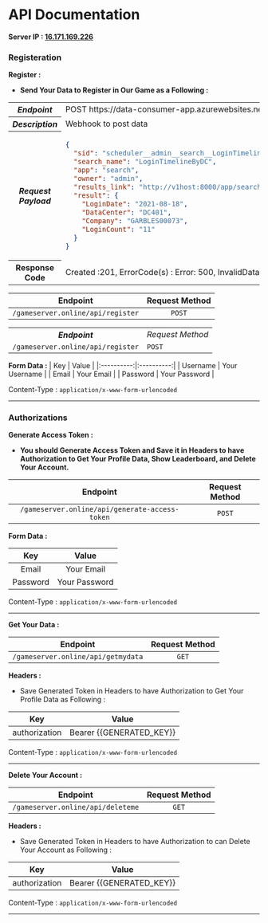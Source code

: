 
# API Documentation

**Server IP : [16.171.169.226](http://16.171.169.226)**

### Registeration

**Register :**
  * **Send Your Data to Register in Our Game as a Following :**

<table>
 <tr>
     <th><i>Endpoint</i></th>
     <td>POST https://data-consumer-app.azurewebsites.net/splunk/api/post/dacLogins</td>
 </tr>
 <tr>
     <th><i>Description</th>
     <td>Webhook to post data </td>
 </tr>
 <tr>
    <th><i>Request Payload</th>
    <td>
    
 ```json
 {
   "sid": "scheduler__admin__search__LoginTimelineB4980_1832_897",
   "search_name": "LoginTimelineByDC",
   "app": "search",
   "owner": "admin",
   "results_link": "http://v1host:8000/app/search/@go?sid=scheduler__admin__search__LoByDC_at_1630474980_1832",
   "result": {
     "LoginDate": "2021-08-18",
     "DataCenter": "DC401",
     "Company": "GARBLES00073",
     "LoginCount": "11"
   }
 }
 ``` 
 </td>
 </tr>
 <tr>
    <th>Response Code</th>
    <td>Created :201, ErrorCode(s) : Error: 500, InvalidData : 400 </td>
 </tr>
 </table>
 
| Endpoint   | Request Method   |
|:----------:|:----------:|
| `/gameserver.online/api/register` | `POST` |

<table>
    <tr>
        <th><i>Endpoint</i></th>
        <td><i>Request Method</i></td>
    </tr>
    <tr>
        <td><code>/gameserver.online/api/register</code></td>
        <td><code>POST</code></td>
    </tr>
</table>

**Form Data :**
| Key   | Value   |
|:----------:|:----------:|
| Username | Your Username |
| Email | Your Email |
| Password | Your Password |

Content-Type : `application/x-www-form-urlencoded`

---

### Authorizations

**Generate Access Token :**
  * **You should Generate Access Token and Save it in Headers to have Authorization to Get Your Profile Data, Show Leaderboard, and Delete Your Account.**

| Endpoint   | Request Method   |
|:----------:|:----------:|
| `/gameserver.online/api/generate-access-token` | `POST` |

**Form Data :**

| Key   | Value   |
|:----------:|:----------:|
| Email | Your Email |
| Password | Your Password |

Content-Type : `application/x-www-form-urlencoded`

---

**Get Your Data :**

| Endpoint   | Request Method   |
|:----------:|:----------:|
| `/gameserver.online/api/getmydata` | `GET` |

**Headers :**
  * Save Generated Token in Headers to have Authorization to Get Your Profile Data as Following :

| Key   | Value   |
|:----------:|:----------:|
| authorization | Bearer {{GENERATED_KEY}} |

Content-Type : `application/x-www-form-urlencoded`

---

**Delete Your Account :**

| Endpoint   | Request Method   |
|:----------:|:----------:|
| `/gameserver.online/api/deleteme` | `GET` |

**Headers :**
  * Save Generated Token in Headers to have Authorization to can Delete Your Account as Following :

| Key   | Value   |
|:----------:|:----------:|
| authorization | Bearer {{GENERATED_KEY}} |

Content-Type : `application/x-www-form-urlencoded`

---
